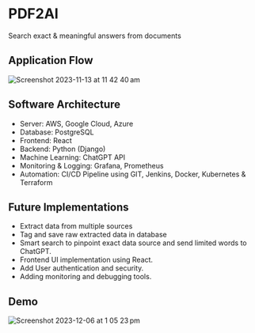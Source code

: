# PDF2AI

Search exact &amp; meaningful answers from documents

## Application Flow

![Screenshot 2023-11-13 at 11 42 40 am](https://github.com/alpeshkumar9/PDF2AI/assets/8064993/c8024781-1671-4768-927c-d835b9837850)

## Software Architecture

- Server: AWS, Google Cloud, Azure
- Database: PostgreSQL
- Frontend: React
- Backend: Python (Django)
- Machine Learning: ChatGPT API
- Monitoring & Logging: Grafana, Prometheus
- Automation: CI/CD Pipeline using GIT, Jenkins, Docker, Kubernetes & Terraform

## Future Implementations

- Extract data from multiple sources
- Tag and save raw extracted data in database
- Smart search to pinpoint exact data source and send limited words to ChatGPT.
- Frontend UI implementation using React.
- Add User authentication and security.
- Adding monitoring and debugging tools.

## Demo
![Screenshot 2023-12-06 at 1 05 23 pm](https://github.com/alpeshkumar9/PDF2AI/assets/8064993/a5dac824-762f-4fe2-ad0f-dac61d313ff4)

